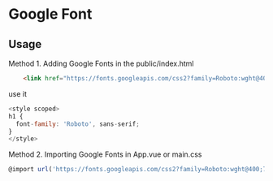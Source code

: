 # Google Font


## Usage
Method 1. Adding Google Fonts in the public/index.html 
```html
    <link href="https://fonts.googleapis.com/css2?family=Roboto:wght@400;700&display=swap" rel="stylesheet" />
```

use it
```js
<style scoped>
h1 {
  font-family: 'Roboto', sans-serif;
}
</style>
```

Method 2. Importing Google Fonts in App.vue or main.css
```js
@import url('https://fonts.googleapis.com/css2?family=Roboto:wght@400;700&display=swap');
```

